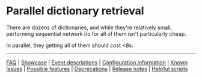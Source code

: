 # Parallel dictionary retrieval

There are dozens of dictionaries, and while they're relatively small, performing sequential network i/o for all of them isn't particularly cheap.

In parallel, they getting all of them should cost <8s.

---
[FAQ](FAQ.md) | [Showcase](Showcase.md) | [Event descriptions](Event-descriptions.md) | [Configuration information](Configuration-information.md) | [Known Issues](Known-Issues.md) | [Possible features](Possible-features.md) | [Deprecations](Deprecations.md) | [Release notes](Release-notes.md) | [Helpful scripts](Helpful-scripts.md)
